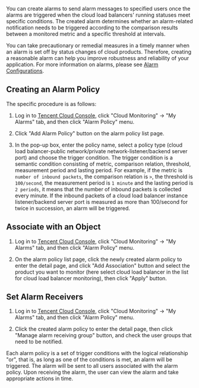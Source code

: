 You can create alarms to send alarm messages to specified users once the alarms are triggered when the cloud load balancers' running statuses meet specific conditions. The created alarm determines whether an alarm-related notification needs to be triggered according to the comparison results between a monitored metric and a specific threshold at intervals.

You can take precautionary or remedial measures in a timely manner when an alarm is set off by status changes of cloud products. Therefore, creating a reasonable alarm can help you improve robustness and reliability of your application. For more information on alarms, please see [Alarm Configurations](http://tcecqpoc.fsphere.cn/document/product/248/1073).

## Creating an Alarm Policy

The specific procedure is as follows:

1. Log in to [Tencent Cloud Console](http://console.tcecqpoc.fsphere.cn/), click "Cloud Monitoring" -> "My Alarms" tab, and then click "Alarm Policy" menu.

2. Click "Add Alarm Policy" button on the alarm policy list page.

3. In the pop-up box, enter the policy name, select a policy type (cloud load balancer-public network/private network-listener/backend server port) and choose the trigger condition.
The trigger condition is a semantic condition consisting of metric, comparison relation, threshold, measurement period and lasting period.
For example, if the metric is `number of inbound packets`, the comparison relation is `>`, the threshold is `100/second`, the measurement period is `1 minute` and the lasting period is `2 periods`, it means that the number of inbound packets is collected every minute. If the inbound packets of a cloud load balancer instance listener/backend server port is measured as more than 100/second for twice in succession, an alarm will be triggered.


## Associate with an Object
1. Log in to [Tencent Cloud Console](http://console.tcecqpoc.fsphere.cn/), click "Cloud Monitoring" -> "My Alarms" tab, and then click "Alarm Policy" menu.

2. On the alarm policy list page, click the newly created alarm policy to enter the detail page, and click "Add Association" button and select the product you want to monitor (here select cloud load balancer in the list for cloud load balancer monitoring), then click "Apply" button.

## Set Alarm Receivers
1. Log in to [Tencent Cloud Console](http://console.tcecqpoc.fsphere.cn/), click "Cloud Monitoring" -> "My Alarms" tab, and then click "Alarm Policy" menu.

2. Click the created alarm policy to enter the detail page, then click "Manage alarm receiving group" button, and check the user groups that need to be notified.

Each alarm policy is a set of trigger conditions with the logical relationship "or", that is, as long as one of the conditions is met, an alarm will be triggered. The alarm will be sent to all users associated with the alarm policy. Upon receiving the alarm, the user can view the alarm and take appropriate actions in time.

